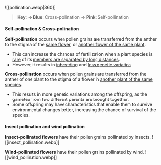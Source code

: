 ![[pollination.webp|360]]

> **Key**:
> → **Blue**: Cross-pollination
> → **Pink**: Self-pollination

#### Self-pollination & Cross-pollination
**Self-pollination** occurs when pollen grains are transferred from the anther to the stigma of the <u>same flower</u>, or <u>another flower of the same plant</u>.
 - This can increase the chances of fertilization when a plant species is <u>rare</u> of its <u>members are separated by long distances</u>.
 - However, it results in <u>inbreeding</u> and <u>less genetic variation</u>.

**Cross-pollination** occurs when pollen grains are transferred from the anther of one plant to the stigma of a flower in <u>another plant of the same species</u>.
- This results in more genetic variations among the offspring, as the gametes from two different parents are brought together.
- Some offspring may have characteristics that enable them to survive environmental changes better, increasing the chance of survival of the species.

#### Insect pollination and wind pollination
**Insect-pollinated flowers** have their pollen grains pollinated by insects.
![[insect_pollination.webp]]

**Wind-pollinated flowers** have their pollen grains pollinated by wind.
![[wind_pollination.webp]]

